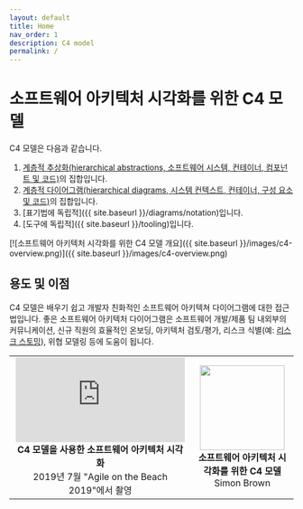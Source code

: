 ```yaml
---
layout: default
title: Home
nav_order: 1
description: C4 model
permalink: /
---
```


# 소프트웨어 아키텍처 시각화를 위한 C4 모델

C4 모델은 다음과 같습니다.

1. [계층적 추상화(hierarchical abstractions, 소프트웨어 시스템, 컨테이너, 컴포넌트 및 코드)](<(/abstractions)>)의 집합입니다.
2. [계층적 다이어그램(hierarchical diagrams, 시스템 컨텍스트, 컨테이너, 구성 요소 및 코드)](<(/diagrams)>)의 집합입니다.
3. [표기법에 독립적]({{ site.baseurl }}/diagrams/notation)입니다.
4. [도구에 독립적]({{ site.baseurl }}/tooling)입니다.

[![소프트웨어 아키텍처 시각화를 위한 C4 모델 개요]({{ site.baseurl }}/images/c4-overview.png)]({{ site.baseurl }}/images/c4-overview.png)

## 용도 및 이점

C4 모델은 배우기 쉽고 개발자 친화적인 소프트웨어 아키텍쳐 다이어그램에 대한 접근법입니다.
좋은 소프트웨어 아키텍처 다이어그램은 소프트웨어 개발/제품 팀 내외부의 커뮤니케이션,
신규 직원의 효율적인 온보딩, 아키텍처 검토/평가, 리스크 식별(예: [리스크 스토밍](https://riskstorming.com)),
위협 모델링 등에 도움이 됩니다.

<table style="text-align: center">
<tr>
<td>
<iframe src="https://www.youtube-nocookie.com/embed/x2-rSnhpw0g" title="YouTube video player" frameborder="0" allow="accelerometer; autoplay; clipboard-write; encrypted-media; gyroscope; picture-in-picture; web-share" allowfullscreen></iframe>
<br />
<b>C4 모델을 사용한 소프트웨어 아키텍처 시각화</b>
<br />
2019년 7월 "Agile on the Beach 2019"에서 촬영
</td>
<td>
<a href="https://leanpub.com/visualising-software-architecture"><img src="{{ site.baseurl }}/images/book-small.png" width="150px" /></a>
<br />
<b>소프트웨어 아키텍처 시각화를 위한 C4 모델</b>
<br />Simon Brown
</td>
</tr>
</table>

<script>
    const links = {
        'abstractions': '/abstractions',
        'systemcontextdiagram': '/diagrams/system-context',
        'containerdiagram': '/diagrams/container',
        'componentdiagram': '/diagrams/component',
        'codediagram': '/diagrams/code',
        'systemlandscapediagram': '/diagrams/system-landscape',
        'dynamicdiagram': '/diagrams/dynamic',
        'deploymentdiagram': '/diagrams/deployment',
        'notation': '/diagrams/notation',
        'tooling': '/tooling',
        'faq': '/faq',
    };
    var hash = window.location.hash;

    if (hash && hash.length > 0) {
        hash = hash.substring(1).toLowerCase();
        const link = links[hash];

        if (link) {
            window.location.href = link;
        }
    }
</script>
